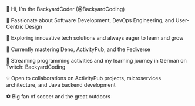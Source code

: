 👋 Hi, I’m the BackyardCoder (@BackyardCoding)

🚀 Passionate about Software Development, DevOps Engineering, and User-Centric Design

🌟 Exploring innovative tech solutions and always eager to learn and grow

🌱 Currently mastering Deno, ActivityPub, and the Fediverse

🎥 Streaming programming activities and my learning journey in German on Twitch: BackyardCoding

💡 Open to collaborations on ActivityPub projects, microservices architecture, and Java backend development

⚽ Big fan of soccer and the great outdoors

<!---
mdumbuya/mdumbuya is a ✨ special ✨ repository because its `README.md` (this file) appears on your GitHub profile.
You can click the Preview link to take a look at your changes.
--->
